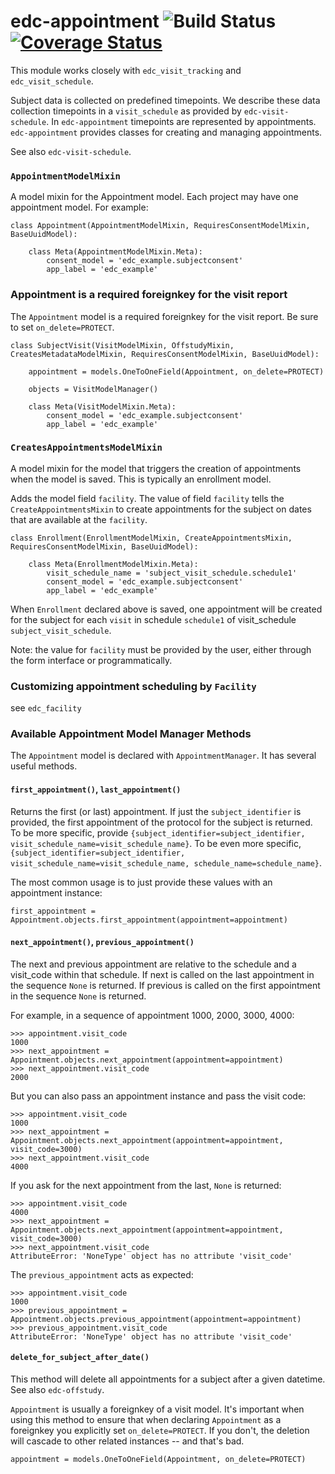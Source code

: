 # edc-appointment ![Build Status](https://github.com/bhp-code-space/edc-appointment/actions/workflows/django.yml/badge.svg) [![Coverage Status](https://codecov.io/gh/bhp-code-space/edc-appointment/branch/develop/graph/badge.svg?token=04d2458b-c222-4a84-a481-8010e8377b9b)](https://codecov.io/gh/bhp-code-space/edc-data-manager)

This module works closely with `edc_visit_tracking` and `edc_visit_schedule`.

Subject data is collected on predefined timepoints. We describe these data collection timepoints in a `visit_schedule` as provided by `edc-visit-schedule`. In `edc-appointment` timepoints are represented by appointments. `edc-appointment` provides classes for creating and managing appointments.

See also `edc-visit-schedule`. 

### `AppointmentModelMixin`

A model mixin for the Appointment model. Each project may have one appointment model. For example:

    class Appointment(AppointmentModelMixin, RequiresConsentModelMixin, BaseUuidModel):
    
        class Meta(AppointmentModelMixin.Meta):
            consent_model = 'edc_example.subjectconsent'
            app_label = 'edc_example'


### Appointment is a required foreignkey for the visit report

The `Appointment` model is a required foreignkey for the visit report. Be sure to set `on_delete=PROTECT`.

    class SubjectVisit(VisitModelMixin, OffstudyMixin, CreatesMetadataModelMixin, RequiresConsentModelMixin, BaseUuidModel):
    
        appointment = models.OneToOneField(Appointment, on_delete=PROTECT)
    
        objects = VisitModelManager()
    
        class Meta(VisitModelMixin.Meta):
            consent_model = 'edc_example.subjectconsent'
            app_label = 'edc_example'

### `CreatesAppointmentsModelMixin`

A model mixin for the model that triggers the creation of appointments when the model is saved. This is typically an enrollment model.

Adds the model field `facility`. The value of field `facility` tells the `CreateAppointmentsMixin` to create appointments for the subject on dates that are available at the `facility`.

    class Enrollment(EnrollmentModelMixin, CreateAppointmentsMixin, RequiresConsentModelMixin, BaseUuidModel):
    
        class Meta(EnrollmentModelMixin.Meta):
            visit_schedule_name = 'subject_visit_schedule.schedule1'
            consent_model = 'edc_example.subjectconsent'
            app_label = 'edc_example'

When `Enrollment` declared above is saved, one appointment will be created for the subject for each `visit` in schedule `schedule1` of visit_schedule `subject_visit_schedule`. 

Note: the value for `facility` must be provided by the user, either through the form interface or programmatically. 

### Customizing appointment scheduling by `Facility`

see `edc_facility`

### Available Appointment Model Manager Methods

The `Appointment` model is declared with `AppointmentManager`. It has several useful methods. 

#### `first_appointment()`, `last_appointment()`

Returns the first (or last) appointment. If just the `subject_identifier` is provided, the first appointment of the protocol for the subject is returned. To be more specific, provide `{subject_identifier=subject_identifier, visit_schedule_name=visit_schedule_name}`.
To be even more specific,  `{subject_identifier=subject_identifier, visit_schedule_name=visit_schedule_name, schedule_name=schedule_name}`.

The most common usage is to just provide these values with an appointment instance:

    first_appointment = Appointment.objects.first_appointment(appointment=appointment)

#### `next_appointment()`, `previous_appointment()`

The next and previous appointment are relative to the schedule and a visit_code within that schedule. If next is called on the last appointment in the sequence `None` is returned. If previous is called on the first appointment in the sequence `None` is returned.

For example, in a sequence of appointment 1000, 2000, 3000, 4000:

    >>> appointment.visit_code
    1000
    >>> next_appointment = Appointment.objects.next_appointment(appointment=appointment)
    >>> next_appointment.visit_code
    2000

But you can also pass an appointment instance and pass the visit code:

    >>> appointment.visit_code
    1000
    >>> next_appointment = Appointment.objects.next_appointment(appointment=appointment, visit_code=3000)
    >>> next_appointment.visit_code
    4000
If you ask for the next appointment from the last, `None` is returned:

    >>> appointment.visit_code
    4000
    >>> next_appointment = Appointment.objects.next_appointment(appointment=appointment, visit_code=3000)
    >>> next_appointment.visit_code
    AttributeError: 'NoneType' object has no attribute 'visit_code'

The `previous_appointment` acts as expected:

    >>> appointment.visit_code
    1000
    >>> previous_appointment = Appointment.objects.previous_appointment(appointment=appointment)
    >>> previous_appointment.visit_code
    AttributeError: 'NoneType' object has no attribute 'visit_code'

#### `delete_for_subject_after_date()`

This method will delete all appointments for a subject after a given datetime. See also `edc-offstudy`.

`Appointment` is usually a foreignkey of a visit model. It's important when using this method to ensure that when declaring `Appointment` as a foreignkey you explicitly set `on_delete=PROTECT`. If you don't, the deletion will cascade to other related instances -- and that's bad. 

    appointment = models.OneToOneField(Appointment, on_delete=PROTECT)


